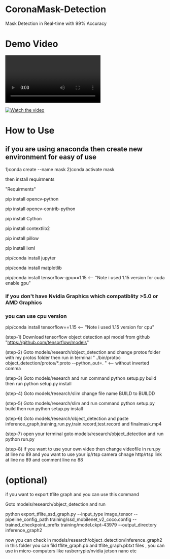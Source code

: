 # CoronaMask-Detection
Mask Detection in Real-time with 99% Accuracy

# Demo Video

<video>https://www.youtube.com/watch?v=ErVbWTY_Rz4</video>

[![Watch the video](https://img.youtube.com/vi/ErVbWTY_Rz4/maxresdefault.jpg)](https://youtu.be/ErVbWTY_Rz4)






# How to Use

## if you are using anaconda then create new environment for easy of use

1)conda create --name mask
2)conda activate mask

then install requirments


"Requirments"

pip install  opencv-python

pip install  opencv-contrib-python

pip install  Cython

pip install  contextlib2

pip install  pillow

pip install  lxml

pip/conda install  jupyter

pip/conda install  matplotlib

pip/conda install  tensorflow-gpu==1.15 <-- "Note i used 1.15 version for cuda enable gpu"

### if you don't have Nvidia Graphics which compatiblity >5.0 or AMD Graphics
### you can use cpu version

pip/conda install  tensorflow==1.15 <-- "Note i used 1.15 version for cpu"



(step-1) Download tensorflow object detection api model from github "https://github.com/tensorflow/models"

(step-2) Goto models/research/object_detection and change protos folder with my protos folder then run in terminal " ./bin/protoc object_detection/protos/*.proto --python_out=. "  <-- without inverted comma

(step-3) Goto models/research and run command python setup.py build then run python setup.py install

(step-4) Goto models/research/slim change file name BUILD to BUILDD

(step-5) Goto models/research/slim and run command python setup.py build then run python setup.py install

(step-6) Goto models/research/object_detection and paste inference_graph,training,run.py,train.record,test.record and finalmask.mp4

(step-7) open your terminal goto models/research/object_detection and run python run.py

(step-8) if you want to use your own video then change videofile in run.py at line no 89 and you want to use your ip/rtsp camera chnage http/rtsp link at line no 89 and comment line no 88

# (optional) 
if you want to export tflite graph and you can use this command

Goto models/research/object_detection and run

python export_tflite_ssd_graph.py --input_type image_tensor --pipeline_config_path training/ssd_mobilenet_v2_coco.config --trained_checkpoint_prefix training/model.ckpt-43979 --output_directory inference_graph2

now you can check in models/research/object_detection/inference_graph2 in this folder you can fild tflite_graph.pb and tflite_graph.pbtxt files , you can use in micro-computers like rasberrypie/nvidia jetson nano etc 
